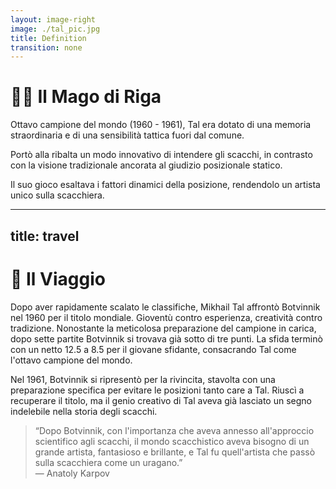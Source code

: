 ```yaml
---
layout: image-right
image: ./tal_pic.jpg
title: Definition
transition: none
---
```


# 🧙‍♂️ Il Mago di Riga

<div class="mt-6 text-left">
  <p class="text-base text-gray-500 mb-4 leading-relaxed">
    Ottavo campione del mondo (1960 - 1961), Tal era dotato di una memoria straordinaria e di una sensibilità tattica fuori dal comune.      
  </p>
  <p class="text-base text-gray-500 leading-relaxed">
    Portò alla ribalta un modo innovativo di intendere gli scacchi, in contrasto con la visione tradizionale ancorata al giudizio posizionale statico.
  </p>
  <p class="text-base text-gray-500 leading-relaxed">
    Il suo gioco esaltava i fattori dinamici della posizione, rendendolo un artista unico sulla scacchiera.
  </p>
</div> 
<Footer />

---
title: travel
---

# 🚀 Il Viaggio

<div class="mt-6 text-left">
  <p class="text-base text-gray-500 mb-4 leading-relaxed">
    Dopo aver rapidamente scalato le classifiche, Mikhail Tal affrontò Botvinnik nel 1960 per il titolo mondiale. Gioventù contro esperienza, creatività contro tradizione. Nonostante la meticolosa preparazione del campione in carica, dopo sette partite Botvinnik si trovava già sotto di tre punti. La sfida terminò con un netto 12.5 a 8.5 per il giovane sfidante, consacrando Tal come l'ottavo campione del mondo.     
  </p>
  <p class="text-base text-gray-500 leading-relaxed">
    Nel 1961, Botvinnik si ripresentò per la rivincita, stavolta con una preparazione specifica per evitare le posizioni tanto care a Tal. Riuscì a recuperare il titolo, ma il genio creativo di Tal aveva già lasciato un segno indelebile nella storia degli scacchi.
  </p>
  <blockquote class="border-l-4 border-blue-500 pl-4 text-gray-500">
    “Dopo Botvinnik, con l'importanza che aveva annesso all'approccio scientifico agli scacchi, il mondo scacchistico aveva bisogno di un grande artista, fantasioso e brillante, e Tal fu quell'artista che passò sulla scacchiera come un uragano.”
    <footer class="text-sm text-gray-400 mt-2">— Anatoly Karpov</footer>
  </blockquote>
</div> 
<Footer />
